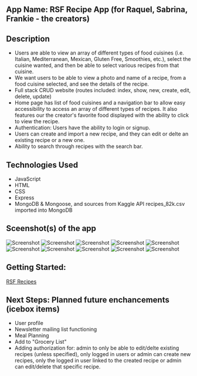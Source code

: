 ## App Name: RSF Recipe App  (for Raquel, Sabrina, Frankie - the creators)

## Description
* Users are able to view an array of different types of food cuisines (i.e. Italian, Mediterranean, Mexican, Gluten Free, Smoothies, etc.), select the cuisine wanted, and then be able to select various recipes from that cuisine.
* We want users to be able to view a photo and name of a recipe, from a food cuisine selected, and see the details of the recipe.
* Full stack CRUD website (routes included: index, show, new, create, edit, delete, update)
* Home page has list of food cuisines and a navigation bar to allow easy accessibility to access an array of different types of recipes. It also features our the creator's favorite food displayed with the ability to click to view the recipe.
* Authentication: Users have the ability to login or signup.
* Users can create and import a new recipe, and they can edit or delte an existing recipe or a new one.
* Ability to search through recipes with the search bar.

## Technologies Used
* JavaScript
* HTML
* CSS
* Express
* MongoDB & Mongoose, and sources from Kaggle API recipes_82k.csv imported into MongoDB

## Sceenshot(s) of the app
![Screenshot](/public/assets/Screenshot1.png)
![Screenshot](/public/assets/Screenshot2.png)
![Screenshot](/public/assets/Screenshot3.png)
![Screenshot](/public/assets/Screenshot4.png)
![Screenshot](/public/assets/Screenshot5.png)
![Screenshot](/public/assets/Screenshot6.png)
![Screenshot](/public/assets/Screenshot7.png)
![Screenshot](/public/assets/Screenshot8.png)
![Screenshot](/public/assets/Screenshot9.png)
![Screenshot](/public/assets/Screenshot10.png)

## Getting Started:
[RSF Recipes](https://rsfrecipes.onrender.com/)

## Next Steps: Planned future enchancements (icebox items)
* User profile
* Newsletter mailing list functioning
* Meal Planning
* Add to "Grocery List"
* Adding authorization for: admin to only be able to edit/delte existing recipes (unless specified), only logged in users or admin can create new recipes, only the logged in user linked to the created recipe or admin can edit/delete that specific recipe.

